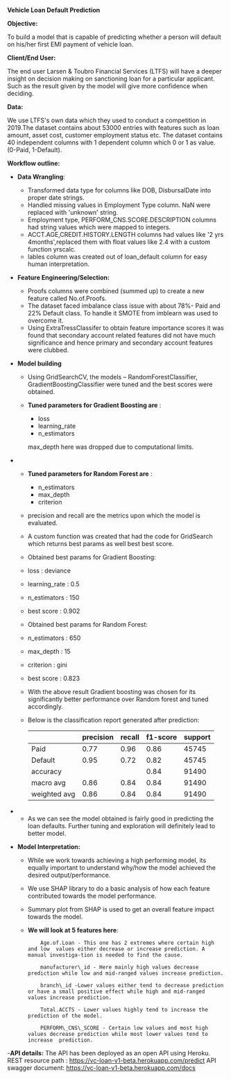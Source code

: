 **Vehicle Loan Default Prediction**

**Objective:**

To build a model that is capable of predicting whether a person will default on his/her first EMI payment of vehicle loan.

**Client/End User:**

The end user Larsen &amp; Toubro Financial Services (LTFS) will have a deeper insight on decision making on sanctioning loan for a particular applicant. Such as the result given by the model will give more confidence when deciding.

**Data:**

We use LTFS&#39;s own data which they used to conduct a competition in 2019.The dataset contains about 53000 entries with features such as loan amount, asset cost, customer employment status etc. The dataset contains 40 independent columns with 1 dependent column which 0 or 1 as value. (0-Paid, 1-Default).

**Workflow outline:**

- **Data Wrangling**:
  -  Transformed data type for columns like DOB, DisbursalDate into proper date strings.
  -  Handled missing values in Employment Type column. NaN were replaced with &#39;unknown&#39; string.
  -  Employment type, PERFORM\_CNS.SCORE.DESCRIPTION columns had string values which were mapped to integers.
  -  ACCT.AGE,CREDIT.HISTORY.LENGTH columns had values like &#39;2 yrs 4months&#39;,replaced them with float values like 2.4 with a custom function yrscalc.
  -  lables column was created out of loan\_default column for easy human interpretation.

- **Feature Engineering/Selection:**
  -  Proofs columns were combined (summed up) to create a new feature called No.of.Proofs.
  -  The dataset faced imbalance class issue  with about 78%- Paid and 22% Default class. To handle it SMOTE from imblearn was used to overcome it.
  -  Using ExtraTressClassifer to obtain feature importance scores it was found that secondary account related features did not have much significance and hence primary and secondary account features were clubbed.


- **Model building**
  -  Using GridSearchCV, the models – RandomForestClassifier, GradientBoostingClassifier were tuned and the best scores were obtained.
  - ****Tuned parameters for Gradient Boosting are**** :
    - loss
    - learning\_rate
    - n\_estimators

    max\_depth here was dropped due to computational limits.

-
  - ****Tuned parameters for Random Forest are**** :
    - n\_estimators
    - max\_depth
    - criterion
  -  precision and recall are the metrics upon which the model is evaluated.
  -   A custom function was created that had the code for GridSearch which returns best params as well best best score.
  -  Obtained best params for Gradient Boosting:
    - loss : deviance
    - learning\_rate : 0.5
    - n\_estimators : 150
    - best score : 0.902
  -  Obtained best params for Random Forest:
    - n\_estimators : 650
    - max\_depth : 15
    - criterion : gini
    - best score : 0.823
  -  With the above result Gradient boosting was chosen for its significantly better performance over Random forest and tuned accordingly.
  -  Below is the classification report generated after prediction:

        |   | precision | recall | f1-score | support |
        | --- | --- | --- | --- | --- |
        | Paid | 0.77 | 0.96 | 0.86 | 45745 |
        | Default | 0.95 | 0.72 | 0.82 | 45745 |
        | accuracy |   |   | 0.84 | 91490 |
        | macro avg | 0.86 | 0.84 | 0.84 | 91490 |
        | weighted avg | 0.86 | 0.84 | 0.84 | 91490 |

-
  -  As we can see the model obtained is fairly good in predicting the loan defaults. Further tuning and exploration will definitely lead to better model.

- **Model Interpretation:**
  -  While we work towards achieving a high performing model, its equally important to understand why/how the model achieved the desired output/performance.
  -  We use SHAP library to do a basic analysis of how each feature contributed towards the model performance.
  -  Summary plot from SHAP is used to get an overall feature impact towards the model.


  - ****We will look at 5 features here****:

            Age.of.Loan - This one has 2 extremes where certain high and low  values either decrease or increase prediction. A manual investiga-tion is needed to find the cause.

            manufacturer\_id - Here mainly high values decrease prediction while low and mid-ranged values increase prediction.

            branch\_id -Lower values either tend to decrease prediction or have a small positive effect while high and mid-ranged values increase prediction.

            Total.ACCTS - Lower values highly tend to increase the    prediction of the model.

            PERFORM\_CNS\_SCORE - Certain low values and most high values decrease prediction while most lower values tend to increase  prediction.


-****API details:****
The API has been deployed as an open API using Heroku. REST resource path : https://vc-loan-v1-beta.herokuapp.com/predict
API swagger document: https://vc-loan-v1-beta.herokuapp.com/docs
